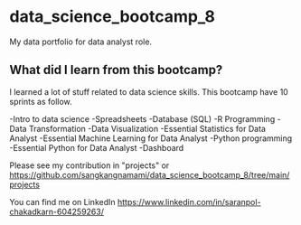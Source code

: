 # data_science_bootcamp_8
My data portfolio for data analyst role.

## What did I learn from this bootcamp?

I learned a lot of stuff related to data science skills. This bootcamp have 10 sprints as follow.

 -Intro to data science
 -Spreadsheets
 -Database (SQL)
 -R Programming
 -Data Transformation
 -Data Visualization
 -Essential Statistics for Data Analyst
 -Essential Machine Learning for Data Analyst
 -Python programming
 -Essential Python for Data Analyst
 -Dashboard

Please see my contribution in "projects" or https://github.com/sangkangnamami/data_science_bootcamp_8/tree/main/projects

You can find me on  LinkedIn https://www.linkedin.com/in/saranpol-chakadkarn-604259263/
